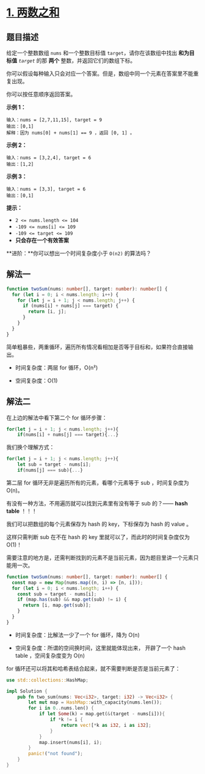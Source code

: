 # [1. 两数之和](https://leetcode.cn/problems/two-sum)

## 题目描述

给定一个整数数组 `nums` 和一个整数目标值 `target`，请你在该数组中找出 **和为目标值** _`target`_ 的那 **两个** 整数，并返回它们的数组下标。

你可以假设每种输入只会对应一个答案。但是，数组中同一个元素在答案里不能重复出现。

你可以按任意顺序返回答案。

**示例 1：**

```
输入：nums = [2,7,11,15], target = 9
输出：[0,1]
解释：因为 nums[0] + nums[1] == 9 ，返回 [0, 1] 。
```

**示例 2：**

```
输入：nums = [3,2,4], target = 6
输出：[1,2]
```

**示例 3：**

```
输入：nums = [3,3], target = 6
输出：[0,1]
```

**提示：**

- `2 <= nums.length <= 104`
- `-109 <= nums[i] <= 109`
- `-109 <= target <= 109`
- **只会存在一个有效答案**

**进阶：**你可以想出一个时间复杂度小于 `O(n2)` 的算法吗？

## 解法一

```typescript
function twoSum(nums: number[], target: number): number[] {
  for (let i = 0; i < nums.length; i++) {
    for (let j = i + 1; j < nums.length; j++) {
      if (nums[i] + nums[j] === target) {
        return [i, j];
      }
    }
  }
}
```

简单粗暴些，两重循环，遍历所有情况看相加是否等于目标和，如果符合直接输出。

- 时间复杂度：两层 for 循环，O(n²)

- 空间复杂度：O(1)

## 解法二

在上边的解法中看下第二个 for 循环步骤：

```typescript
for(let j = i + 1; j < nums.length; j++){
    if(nums[i] + nums[j] === target){...}
```

我们换个理解方式：

```typescript
for(let j = i + 1; j < nums.length; j++){
    let sub = target - nums[i];
    if(nums[j] === sub){...}
```

第二层 for 循环无非是遍历所有的元素，看哪个元素等于 sub ，时间复杂度为 O(n)。

有没有一种方法，不用遍历就可以找到元素里有没有等于 sub 的？—— **hash table** ！！！

我们可以把数组的每个元素保存为 hash 的 key，下标保存为 hash 的 value 。

这样只需判断 sub 在不在 hash 的 key 里就可以了，而此时的时间复杂度仅为 O(1)！

需要注意的地方是，还需判断找到的元素不是当前元素，因为题目里讲一个元素只能用一次。

```typescript
function twoSum(nums: number[], target: number): number[] {
  const map = new Map(nums.map((n, i) => [n, i]));
  for (let i = 0; i < nums.length; i++) {
    const sub = target - nums[i];
    if (map.has(sub) && map.get(sub) != i) {
      return [i, map.get(sub)];
    }
  }
}
```

- 时间复杂度：比解法一少了一个 for 循环，降为 O(n)

- 空间复杂度：所谓的空间换时间，这里就能体现出来， 开辟了一个 hash table ，空间复杂度变为 O(n)

for 循环还可以将其和哈希表结合起来，就不需要判断是否是当前元素了：

```rust
use std::collections::HashMap;

impl Solution {
    pub fn two_sum(nums: Vec<i32>, target: i32) -> Vec<i32> {
        let mut map = HashMap::with_capacity(nums.len());
        for i in 0..nums.len() {
            if let Some(k) = map.get(&(target - nums[i])){
                if *k != i {
                    return vec![*k as i32, i as i32];
                }
            }
            map.insert(nums[i], i);
        }
        panic!("not found");
    }
}
```
